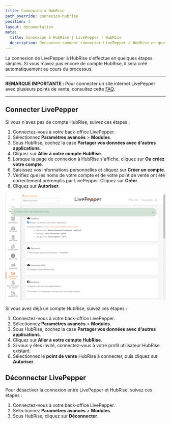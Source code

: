```yaml
---
title: Connexion à HubRise
path_override: connexion-hubrise
position: 2
layout: documentation
meta:
  title: Connexion à HubRise | LivePepper | HubRise
  description: Découvrez comment connecter LivePepper à HubRise en quelques étapes simples. HubRise transmet vos commandes LivePepper à votre logiciel de caisse et d'autres applications que vous utilisez tous les jours.
---
```


La connexion de LivePepper à HubRise s'effectue en quelques étapes simples. Si vous n'avez pas encore de compte HubRise, il sera créé automatiquement au cours du processus.

***

**REMARQUE IMPORTANTE :** Pour connecter un site internet LivePepper avec plusieurs points de vente, consultez cette [FAQ](/apps/livepepper/faqs/connect-shops-hubrise-accounts).

***

## Connecter LivePepper

Si vous n'avez pas de compte HubRise, suivez ces étapes :

1. Connectez-vous à votre back-office LivePepper.
2. Sélectionnez **Paramètres avancés** > **Modules**.
3. Sous HubRise, cochez la case **Partager vos données avec d'autres applications**.
4. Cliquez sur **Aller à votre compte HubRise**.
5. Lorsque la page de connexion à HubRise s'affiche, cliquez sur **Ou créez votre compte**.
6. Saisissez vos informations personnelles et cliquez sur **Créer un compte**.
7. Vérifiez que les noms de votre compte et de votre point de vente ont été correctement préremplis par LivePepper. Cliquez sur **Créer**.
8. Cliquez sur **Autoriser**.

![Connexion à HubRise - Connecté](./images/006-hubrise-connection-confirmed.png)

Si vous avez déjà un compte HubRise, suivez ces étapes :

1. Connectez-vous à votre back-office LivePepper.
2. Sélectionnez **Paramètres avancés** > **Modules**.
3. Sous HubRise, cochez la case **Partager vos données avec d'autres applications**.
4. Cliquez sur **Aller à votre compte HubRise**.
5. Si vous y êtes invité, connectez-vous à votre profil utilisateur HubRise existant.
6. Sélectionnez le **point de vente** HubRise à connecter, puis cliquez sur **Autoriser**.

## Déconnecter LivePepper

Pour désactiver la connexion entre LivePepper et HubRise, suivez ces étapes :

1. Connectez-vous à votre back-office LivePepper.
2. Sélectionnez **Paramètres avancés** > **Modules**.
3. Sous HubRise, cliquez sur **Déconnecter**.
